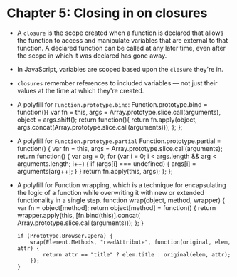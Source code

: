 # Chapter 5: Closing in on closures
* A `closure` is the scope created when a function is declared that allows the function to access and manipulate variables that are external to that function. A declared function can be called at any later time, even after the scope in which it was declared has gone away.
* In JavaScript, variables are scoped based upon the `closure` they're in.
* `closures` remember references to included variables — not just their values at the time at which they're created.
* A polyfill for `Function.prototype.bind`:
      Function.prototype.bind = function(){
          var fn = this,
              args = Array.prototype.slice.call(arguments), 
              object = args.shift();
          return function(){
              return fn.apply(object, args.concat(Array.prototype.slice.call(arguments)));
          };
      };
* A polyfill for `Function.prototype.partial`
      Function.prototype.partial = function() {
          var fn = this,
              args = Array.prototype.slice.call(arguments);
          return function() {
              var arg = 0;
              for (var i = 0; i < args.length && arg < arguments.length; i++) {
                  if (args[i] === undefined) {
                      args[i] = arguments[arg++];
                  }
              }
              return fn.apply(this, args);
          };
      };
* A polyfill for Function wrapping, which is a technique for encapsulating the logic of a function while overwriting it with new or extended functionality in a single step.
      function wrap(object, method, wrapper) {
          var fn = object[method];
          return object[method] = function() {
              return wrapper.apply(this, [fn.bind(this)].concat(
                  Array.prototype.slice.call(arguments)));
          };
      }
      
      if (Prototype.Browser.Opera) {
          wrap(Element.Methods, "readAttribute", function(original, elem, attr) {
              return attr == "title" ? elem.title : original(elem, attr);
          });
      }

